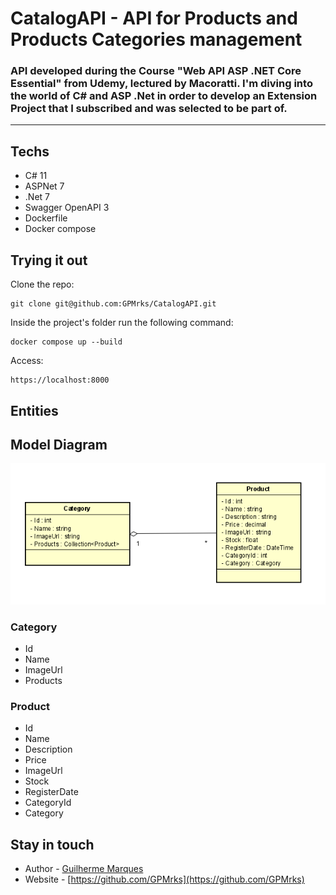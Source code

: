 # CatalogAPI - API for Products and Products Categories management

### API developed during the Course "Web API ASP .NET Core Essential" from Udemy, lectured by Macoratti. I'm diving into the world of C# and ASP .Net in order to develop an Extension Project that I subscribed and was selected to be part of.

---

## Techs

* C# 11
* ASPNet 7
* .Net 7
* Swagger OpenAPI 3
* Dockerfile
* Docker compose

## Trying it out

Clone the repo:

```
git clone git@github.com:GPMrks/CatalogAPI.git
```

Inside the project's folder run the following command:

```
docker compose up --build
```

Access:
```
https://localhost:8000
```

## Entities

## Model Diagram

![Diagram](Image/model.png)

### Category

* Id
* Name
* ImageUrl
* Products

### Product

* Id
* Name
* Description
* Price
* ImageUrl
* Stock
* RegisterDate
* CategoryId
* Category

## Stay in touch

- Author - [Guilherme Marques](https://www.linkedin.com/in/guilherme-p-marques/)
- Website - [https://github.com/GPMrks](https://github.com/GPMrks)


